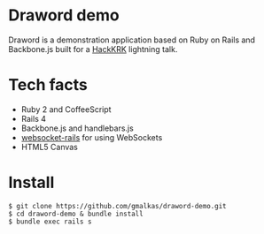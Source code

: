 Draword demo
============

Draword is a demonstration application based on Ruby on Rails and Backbone.js built for a [HackKRK](http://hackkrk.com) lightning talk.

Tech facts
==========

* Ruby 2 and CoffeeScript
* Rails 4
* Backbone.js and handlebars.js
* [websocket-rails](https://github.com/DanKnox/websocket-rails) for using WebSockets
* HTML5 Canvas

Install
=======

    $ git clone https://github.com/gmalkas/draword-demo.git
    $ cd draword-demo & bundle install
    $ bundle exec rails s
